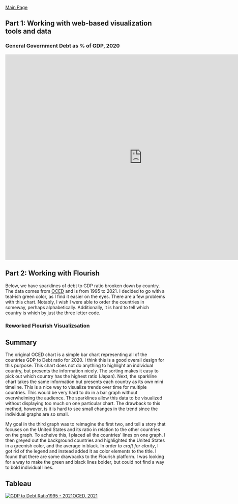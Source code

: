 [Main Page](README.md)

## Part 1: Working with web-based visualization tools and data
### General Government Debt as % of GDP, 2020
<iframe src="https://data.oecd.org/chart/6O4k" width="860" height="645" style="border: 0" mozallowfullscreen="true" webkitallowfullscreen="true" allowfullscreen="true"><a href="https://data.oecd.org/chart/6O4k" target="_blank">OECD Chart: General government debt, Total, % of GDP, Annual, 2020</a></iframe>

## Part 2: Working with Flourish
Below, we have sparklines of debt to GDP ratio brooken down by country. The data comes from [OCED](https://data.oecd.org/gga/general-government-debt.htm) and is from 1995 to 2021. I decided to go with a teal-ish green color, as I find it easier on the eyes. There are a few problems with this chart. Notably, I wish I were able to order the countries in someway, perhaps alphabetically. Additionally, it is hard to tell which country is which by just the three letter code.
<div class="flourish-embed flourish-chart" data-src="visualisation/11123039"><script src="https://public.flourish.studio/resources/embed.js"></script></div>

### Reworked Flourish Visualizsation
<div class="flourish-embed flourish-chart" data-src="visualisation/11123409"><script src="https://public.flourish.studio/resources/embed.js"></script></div>

## Summary
The original OCED chart is a simple bar chart representing all of the countries GDP to Debt ratio for 2020. I think this is a good overall design for this purpose. This chart does not do anything to highlight an individual country, but presents the information nicely. The sorting makes it easy to pick out which country has the highest ratio (Japan). Next, the sparkline chart takes the same information but presents each country as its own mini timeline. This is a nice way to visualize trends over time for multiple countries. This would be very hard to do in a bar graph without overwhelming the audience. The sparklines allow this data to be visualized without displaying too much on one particular chart. The drawback to this method, however, is it is hard to see small changes in the trend since the individual graphs are so small.

My goal in the third graph was to reimagine the first two, and tell a story that focuses on the United States and its ratio in relation to the other countries on the graph. To acheive this, I placed all the countries' lines on one graph. I then greyed out the background countries and highlighted the United States in a greenish color, and the average in black. In order to *craft for clarity*, I got rid of the legend and instead added it as color elements to the title. I found that there are some drawbacks to the Flourish platform. I was looking for a way to make the green and black lines bolder, but could not find a way to bold individual lines.

## Tableau
<div class='tableauPlaceholder' id='viz1662651611096' style='position: relative'><noscript><a href='#'><img alt='GDP to Debt Ratio1995 - 2021OCED, 2021 ' src='https:&#47;&#47;public.tableau.com&#47;static&#47;images&#47;GD&#47;GDPtoDebtRatio&#47;Sheet1&#47;1_rss.png' style='border: none' /></a></noscript><object class='tableauViz'  style='display:none;'><param name='host_url' value='https%3A%2F%2Fpublic.tableau.com%2F' /> <param name='embed_code_version' value='3' /> <param name='site_root' value='' /><param name='name' value='GDPtoDebtRatio&#47;Sheet1' /><param name='tabs' value='no' /><param name='toolbar' value='yes' /><param name='static_image' value='https:&#47;&#47;public.tableau.com&#47;static&#47;images&#47;GD&#47;GDPtoDebtRatio&#47;Sheet1&#47;1.png' /> <param name='animate_transition' value='yes' /><param name='display_static_image' value='yes' /><param name='display_spinner' value='yes' /><param name='display_overlay' value='yes' /><param name='display_count' value='yes' /><param name='language' value='en-US' /><param name='filter' value='publish=yes' /></object></div>                <script type='text/javascript'>'
  var divElement = document.getElementById('viz1662651611096');
  var vizElement = divElement.getElementsByTagName('object')[0];
  vizElement.style.width='100%';
  vizElement.style.height=(divElement.offsetWidth*0.75)+'px';
  var scriptElement = document.createElement('script');
  scriptElement.src = 'https://public.tableau.com/javascripts/api/viz_v1.js';
  vizElement.parentNode.insertBefore(scriptElement, vizElement);
</script>
